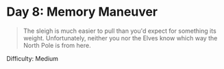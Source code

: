 # Day 8: Memory Maneuver 

> The sleigh is much easier to pull than you'd expect for something its weight. 
> Unfortunately, neither you nor the Elves know which way the North Pole is from here.

Difficulty: Medium